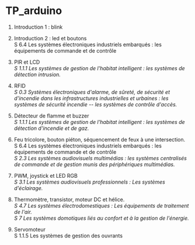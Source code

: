 # TP_arduino

1. Introduction 1 : blink

1. Introduction 2 : led et boutons\
S 6.4 Les systèmes électroniques industriels embarqués : les équipements de commande et de contrôle


1. PIR et LCD\
*S 1.1.1 Les systèmes de gestion de l'habitat intelligent : les systèmes de détection intrusion.*

1. RFID\
*S 0.3 Systèmes électroniques d'alarme, de sûreté, de sécurité et d'incendie dans les infrastructures industrielles et urbaines :  les systèmes de sécurité incendie -- les systèmes de contrôle d'accès.*

1. Détecteur de flamme et buzzer\
*S 1.1.1 Les systèmes de gestion de l'habitat intelligent : les systèmes de détection d'incendie et de gaz.*

1. Feu tricolore, bouton piéton, séquencement de feux à une intersection.\
S 6.4 Les systèmes électroniques industriels embarqués : les équipements de commande et de contrôle\
*S 2.3 Les systèmes audiovisuels multimédias : les systèmes centralisés de commande et de gestion munis des périphériques multimédias.*

1. PWM, joystick et LED RGB\
*S 3.1 Les systèmes audiovisuels professionnels : Les systèmes d'éclairage.*

1. Thermomètre, transistor, moteur DC et hélice.\
*S 4.7 Les systèmes électrodomestiques : Les équipements de traitement de l'air.*\
*S 7 Les systèmes domotiques liés au confort et à la gestion de l'énergie.*

1. Servomoteur\
S 1.1.5 Les systèmes de gestion des ouvrants
